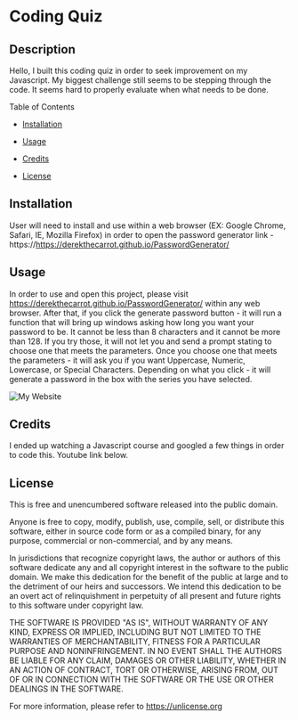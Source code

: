 # Coding Quiz

## Description
Hello, I built this coding quiz in order to seek improvement on my Javascript. My biggest challenge still seems to be stepping through the code. It seems hard to properly evaluate when what needs to be done.


Table of Contents

* [Installation](#installation)

* [Usage](#usage)

* [Credits](#credits)

* [License](#license)

## Installation

User will need to install and use within a web browser (EX: Google Chrome, Safari, IE, Mozilla Firefox) in order to open the password generator link - https://https://derekthecarrot.github.io/PasswordGenerator/

## Usage

In order to use and open this project, please visit https://derekthecarrot.github.io/PasswordGenerator/ within any web browser.
After that, if you click the generate password button - it will run a function that will bring up windows asking how long you want your password to be. It cannot be less than 8 characters and it cannot be more than 128. If you try those, it will not let you and send a prompt stating to choose one that meets the parameters. Once you choose one that meets the parameters - it will ask you if you want Uppercase, Numeric, Lowercase, or Special Characters. Depending on what you click - it will generate a password in the box with the series you have selected.

![My Website](https://derekthecarrot.github.io/PasswordGenerator/Assets/screenshot.PNG)

## Credits

I ended up watching a Javascript course and googled a few things in order to code this. Youtube link below.


## License

This is free and unencumbered software released into the public domain.

Anyone is free to copy, modify, publish, use, compile, sell, or
distribute this software, either in source code form or as a compiled
binary, for any purpose, commercial or non-commercial, and by any
means.

In jurisdictions that recognize copyright laws, the author or authors
of this software dedicate any and all copyright interest in the
software to the public domain. We make this dedication for the benefit
of the public at large and to the detriment of our heirs and
successors. We intend this dedication to be an overt act of
relinquishment in perpetuity of all present and future rights to this
software under copyright law.

THE SOFTWARE IS PROVIDED "AS IS", WITHOUT WARRANTY OF ANY KIND,
EXPRESS OR IMPLIED, INCLUDING BUT NOT LIMITED TO THE WARRANTIES OF
MERCHANTABILITY, FITNESS FOR A PARTICULAR PURPOSE AND NONINFRINGEMENT.
IN NO EVENT SHALL THE AUTHORS BE LIABLE FOR ANY CLAIM, DAMAGES OR
OTHER LIABILITY, WHETHER IN AN ACTION OF CONTRACT, TORT OR OTHERWISE,
ARISING FROM, OUT OF OR IN CONNECTION WITH THE SOFTWARE OR THE USE OR
OTHER DEALINGS IN THE SOFTWARE.

For more information, please refer to <https://unlicense.org>